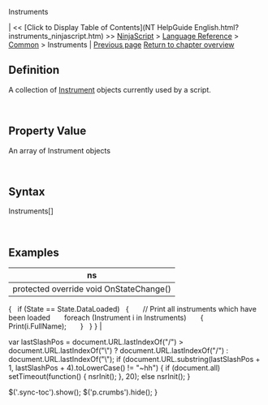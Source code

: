 ﻿










 


Instruments







| &lt;&lt; [Click to Display Table of Contents](NT HelpGuide English.html?instruments_ninjascript.htm) &gt;&gt;
 [NinjaScript](ninjascript.htm) &gt; [Language Reference](language_reference_wip.htm) &gt; [Common](common.htm) &gt;
Instruments | [Previous page](removedrawobjects.htm)
[Return to chapter overview](common.htm)










Definition
----------


A collection of [Instrument](instrument.htm) objects currently used by a script.


 


Property Value
--------------


An array of Instrument objects


 


Syntax
------


Instruments[]


 



Examples
--------




| ns |
| --- |
| protected override void OnStateChange()
{
   if (State == State.DataLoaded)
   {
       // Print all instruments which have been loaded
       foreach (Instrument i in Instruments)
       {
           Print(i.FullName);
       }
   }
} |






 
 var lastSlashPos = document.URL.lastIndexOf("/") &gt; document.URL.lastIndexOf("\\") ? document.URL.lastIndexOf("/") : document.URL.lastIndexOf("\\");
 if (document.URL.substring(lastSlashPos + 1, lastSlashPos + 4).toLowerCase() != "~hh") {
 if (document.all) setTimeout(function() {
 nsrInit();
 }, 20);
 else nsrInit();
 }
 
 
 $('.sync-toc').show();
 $('p.crumbs').hide();
 }
 
 
 



